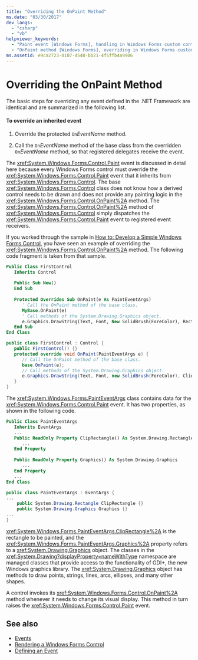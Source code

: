 ```yaml
---
title: "Overriding the OnPaint Method"
ms.date: "03/30/2017"
dev_langs: 
  - "csharp"
  - "vb"
helpviewer_keywords: 
  - "Paint event [Windows Forms], handling in Windows Forms custom control"
  - "OnPaint method [Windows Forms], overriding in Windows Forms custom controls"
ms.assetid: e9ca2723-0107-4540-bb21-4f5ffb4a9906
---
```

# Overriding the OnPaint Method
The basic steps for overriding any event defined in the .NET Framework are identical and are summarized in the following list.  
  
#### To override an inherited event  
  
1. Override the protected `On`*EventName* method.  
  
2. Call the `On`*EventName* method of the base class from the overridden `On`*EventName* method, so that registered delegates receive the event.  
  
 The <xref:System.Windows.Forms.Control.Paint> event is discussed in detail here because every Windows Forms control must override the <xref:System.Windows.Forms.Control.Paint> event that it inherits from <xref:System.Windows.Forms.Control>. The base <xref:System.Windows.Forms.Control> class does not know how a derived control needs to be drawn and does not provide any painting logic in the <xref:System.Windows.Forms.Control.OnPaint%2A> method. The <xref:System.Windows.Forms.Control.OnPaint%2A> method of <xref:System.Windows.Forms.Control> simply dispatches the <xref:System.Windows.Forms.Control.Paint> event to registered event receivers.  
  
 If you worked through the sample in [How to: Develop a Simple Windows Forms Control](how-to-develop-a-simple-windows-forms-control.md), you have seen an example of overriding the <xref:System.Windows.Forms.Control.OnPaint%2A> method. The following code fragment is taken from that sample.  
  
```vb  
Public Class FirstControl  
   Inherits Control  
  
   Public Sub New()  
   End Sub  
  
   Protected Overrides Sub OnPaint(e As PaintEventArgs)  
      ' Call the OnPaint method of the base class.  
      MyBase.OnPaint(e)  
      ' Call methods of the System.Drawing.Graphics object.  
      e.Graphics.DrawString(Text, Font, New SolidBrush(ForeColor), RectangleF.op_Implicit(ClientRectangle))  
   End Sub  
End Class
```  
  
```csharp  
public class FirstControl : Control {  
   public FirstControl() {}  
   protected override void OnPaint(PaintEventArgs e) {  
      // Call the OnPaint method of the base class.  
      base.OnPaint(e);  
      // Call methods of the System.Drawing.Graphics object.  
      e.Graphics.DrawString(Text, Font, new SolidBrush(ForeColor), ClientRectangle);  
   }
}
```  
  
 The <xref:System.Windows.Forms.PaintEventArgs> class contains data for the <xref:System.Windows.Forms.Control.Paint> event. It has two properties, as shown in the following code.  
  
```vb  
Public Class PaintEventArgs  
   Inherits EventArgs  
   ...  
   Public ReadOnly Property ClipRectangle() As System.Drawing.Rectangle  
      ...  
   End Property  
  
   Public ReadOnly Property Graphics() As System.Drawing.Graphics  
      ...  
   End Property
   ...  
End Class  
```  
  
```csharp  
public class PaintEventArgs : EventArgs {  
...  
    public System.Drawing.Rectangle ClipRectangle {}  
    public System.Drawing.Graphics Graphics {}  
...  
}  
```  
  
 <xref:System.Windows.Forms.PaintEventArgs.ClipRectangle%2A> is the rectangle to be painted, and the <xref:System.Windows.Forms.PaintEventArgs.Graphics%2A> property refers to a <xref:System.Drawing.Graphics> object. The classes in the <xref:System.Drawing?displayProperty=nameWithType> namespace are managed classes that provide access to the functionality of GDI+, the new Windows graphics library. The <xref:System.Drawing.Graphics> object has methods to draw points, strings, lines, arcs, ellipses, and many other shapes.  
  
 A control invokes its <xref:System.Windows.Forms.Control.OnPaint%2A> method whenever it needs to change its visual display. This method in turn raises the <xref:System.Windows.Forms.Control.Paint> event.  
  
## See also

- [Events](../../../standard/events/index.md)
- [Rendering a Windows Forms Control](rendering-a-windows-forms-control.md)
- [Defining an Event](defining-an-event-in-windows-forms-controls.md)
